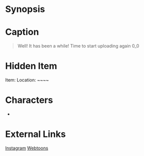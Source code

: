 # Synopsis


# Caption
> Well! It has been a while! Time to start uploading again 0_0

# Hidden Item
Item: 
Location: ~~~~

# Characters
* 

# External Links
[Instagram]()
[Webtoons](https://www.webtoons.com/en/challenge/twistwood-tales/101-spooked/viewer?title_no=344740&episode_no=111)